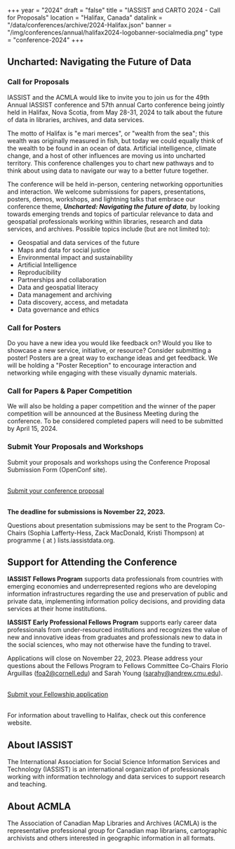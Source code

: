 +++
year = "2024"
draft = "false"
title = "IASSIST and CARTO 2024 - Call for Proposals"
location = "Halifax, Canada"
datalink = "/data/conferences/archive/2024-Halifax.json"
banner = "/img/conferences/annual/halifax2024-logobanner-socialmedia.png"
type = "conference-2024"
+++
## Uncharted: Navigating the Future of Data

### Call for Proposals

IASSIST and the ACMLA would like to invite you to join us for the 49th Annual IASSIST conference and 57th annual Carto conference being jointly held in Halifax, Nova Scotia, from May 28-31, 2024 to talk about the future of data in libraries, archives, and data services. 

The motto of Halifax is "e mari merces", or "wealth from the sea"; this wealth was originally measured in fish, but today we could equally think of the wealth to be found in an ocean of data. Artificial intelligence, climate change, and a host of other influences are moving us into uncharted territory. This conference challenges you to chart new pathways and to think about using data to navigate our way to a better future together. 

The conference will be held in-person, centering networking opportunities and interaction. We welcome submissions for papers, presentations, posters, demos, workshops, and lightning talks that embrace our conference theme, ***Uncharted: Navigating the future of data***, by looking towards emerging trends and topics of particular relevance to data and geospatial professionals working within libraries, research and data services, and archives. Possible topics include (but are not limited to): 

- Geospatial and data services of the future
- Maps and data for social justice
- Environmental impact and sustainability
- Artificial Intelligence 
- Reproducibility
- Partnerships and collaboration
- Data and geospatial literacy
- Data management and archiving
- Data discovery, access, and metadata
- Data governance and ethics

### Call for Posters 

Do you have a new idea you would like feedback on? Would you like to showcase a new service, initiative, or resource? Consider submitting a poster! Posters are a great way to exchange ideas and get feedback. We will be holding a "Poster Reception" to encourage interaction and networking while engaging with these visually dynamic materials. 

### Call for Papers & Paper Competition 

We will also be holding a paper competition and the winner of the paper competition will be announced at the Business Meeting during the conference. To be considered completed papers will need to be submitted by April 15, 2024. 

### Submit Your Proposals and Workshops

Submit your proposals and workshops using the Conference Proposal Submission Form (OpenConf site).

<br />
<a class="btn btn-template-main" href="https://www.openconf.org/iassist2024/openconf.php">Submit your conference proposal <i class="fas fa-external-link-alt"></i></a>
<br /><br />

**The deadline for submissions is November 22, 2023.**

Questions about presentation submissions may be sent to the Program Co-Chairs (Sophia Lafferty-Hess, Zack MacDonald, Kristi Thompson) at programme ( at ) lists.iassistdata.org. 

## Support for Attending the Conference 

**IASSIST Fellows Program** supports data professionals from countries with emerging economies and underrepresented regions who are developing information infrastructures regarding the use and preservation of public and private data, implementing information policy decisions, and providing data services at their home institutions. 

**IASSIST Early Professional Fellows Program** supports early career data professionals from under-resourced institutions and recognizes the value of new and innovative ideas from graduates and professionals new to data in the social sciences, who may not otherwise have the funding to travel.

Applications will close on November 22, 2023. Please address your questions about the Fellows Program to Fellows Committee Co-Chairs Florio Arguillas (foa2@cornell.edu) and Sarah Young (sarahy@andrew.cmu.edu).

<br />
<a class="btn btn-template-main" href="https://forms.gle/141FR1jSWBbNEkAVA">Submit your Fellowship application <i class="fas fa-external-link-alt"></i></a>
<br /><br />

For information about travelling to Halifax, check out this conference website. 

## About IASSIST 

The International Association for Social Science Information Services and Technology (IASSIST) is an international organization of professionals working with information technology and data services to support research and teaching. 

## About ACMLA 

The Association of Canadian Map Libraries and Archives (ACMLA) is the representative professional group for Canadian map librarians, cartographic archivists and others interested in geographic information in all formats.